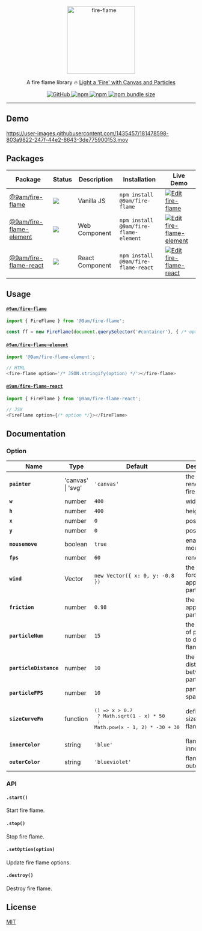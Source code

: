 <div align="center">
    <img src="https://user-images.githubusercontent.com/1435457/184616572-df451c3a-737c-4e44-84cb-f3348189d7bb.gif" alt="fire-flame" width="180" height="180" />
    <p>A fire flame library 🔥 <a href="https://github.com/9am/9am.github.io/issues/7">Light a 'Fire' with Canvas and Particles</a></p>
    <p>
        <a href="https://github.com/9am/fire-flame/blob/main/packages/%409am/fire-flame-element/README.md">
            <img alt="GitHub" src="https://img.shields.io/github/license/9am/fire-flame?style=flat-square&color=success">
        </a>
        <a href="https://www.npmjs.com/package/@9am/fire-flame-element">
            <img alt="npm" src="https://img.shields.io/npm/v/@9am/fire-flame-element?style=flat-square&color=orange">
        </a>
        <a href="https://www.npmjs.com/package/@9am/fire-flame-element">
            <img alt="npm" src="https://img.shields.io/npm/dt/@9am/fire-flame-element?style=flat-square&color=blue">
        </a>
        <a href="https://bundlephobia.com/package/@9am/fire-flame-element@latest">
            <img alt="npm bundle size" src="https://img.shields.io/bundlephobia/minzip/@9am/fire-flame-element?style=flat-square">
        </a>
    </p>
</div>

---

## Demo
https://user-images.githubusercontent.com/1435457/181478598-803a9822-247f-44e2-8643-3de775900153.mov

## Packages
| Package | Status | Description | Installation | Live Demo |
| ------- | ------ | ----------- | ------------ | --------- |
| [@9am/fire-flame](https://github.com/9am/fire-flame/tree/main/packages/%409am/fire-flame) | [![](https://img.shields.io/npm/v/@9am/fire-flame?style=flat-square)](https://npm.im/@9am/fire-flame) | Vanilla JS | `npm install @9am/fire-flame` |  [![Edit fire-flame](https://codesandbox.io/static/img/play-codesandbox.svg)](https://codesandbox.io/s/fire-flame-gfdw6f?fontsize=14&hidenavigation=1&theme=dark) |
| [@9am/fire-flame-element](https://github.com/9am/fire-flame/tree/main/packages/%409am/fire-flame-element) | [![](https://img.shields.io/npm/v/@9am/fire-flame-element?style=flat-square)](https://npm.im/@9am/fire-flame-element) | Web Component | `npm install @9am/fire-flame-element ` | [![Edit fire-flame-element](https://codesandbox.io/static/img/play-codesandbox.svg)](https://codesandbox.io/s/fire-flame-element-4np4yg?fontsize=14&hidenavigation=1&theme=dark) |
| [@9am/fire-flame-react](https://github.com/9am/fire-flame/tree/main/packages/%409am/fire-flame-react) | [![](https://img.shields.io/npm/v/@9am/fire-flame-react?style=flat-square)](https://npm.im/@9am/fire-flame-react) | React Component | `npm install @9am/fire-flame-react` | [![Edit fire-flame-react](https://codesandbox.io/static/img/play-codesandbox.svg)](https://codesandbox.io/s/fire-flame-react-gptfe4?fontsize=14&hidenavigation=1&module=%2Fsrc%2FApp.tsx&theme=dark) |


## Usage

#### [`@9am/fire-flame`](https://github.com/@9am/fire-flame)
```js
import { FireFlame } from '@9am/fire-flame';

const ff = new FireFlame(document.querySelector('#container'), { /* option */ });
```

#### [`@9am/fire-flame-element`](https://github.com/@9am/fire-flame)
```js
import '@9am/fire-flame-element';

// HTML
<fire-flame option='/* JSON.stringify(option) */'></fire-flame>
```

#### [`@9am/fire-flame-react`](https://github.com/@9am/fire-flame)
```js
import { FireFlame } from '@9am/fire-flame-react';

// JSX
<FireFlame option={/* option */}></FireFlame>
```

## Documentation

### Option

| Name | Type | Default | Description |
| ---- | ---- | ------- | ----------- |
|**`painter`**|'canvas' \| 'svg'|`'canvas'`|the renderer for fire flame|
|**`w`**|number|`400`|width|
|**`h`**|number|`400`|height|
|**`x`**|number|`0`|position x|
|**`y`**|number|`0`|position y|
|**`mousemove`**|boolean|`true`|enable mousemove|
|**`fps`**|number|`60`|render fps|
|**`wind`**|Vector|`new Vector({ x: 0, y: -0.8 })`|the Vector force applied to particles|
|**`friction`**|number|`0.98`|the friction applied to particles|
|**`particleNum`**|number|`15`|the number of particle to draw the flame|
|**`particleDistance`**|number|`10`|the distance between particles|
|**`particleFPS`**|number|`10`|particle spawn fps|
|**`sizeCurveFn`**|function|<pre>() => x > 0.7 <br/>   ? Math.sqrt(1 - x) * 50<br/>   : Math.pow(x - 1, 2) * -30 + 30</pre>|define the size of the flame|
|**`innerColor`**|string|`'blue'`|flame color inner|
|**`outerColor`**|string|`'blueviolet'`|flame color outer|

### API

#### `.start()`
Start fire flame.

#### `.stop()`
Stop fire flame.

#### `.setOption(option)`
Update fire flame options.

#### `.destroy()`
Destroy fire flame.


## License
[MIT](LICENSE)
